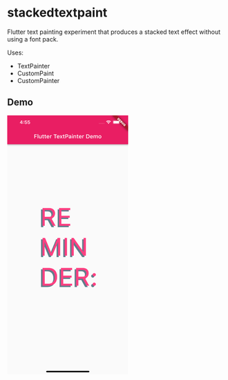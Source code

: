 # stackedtextpaint

Flutter text painting experiment that produces a stacked text effect without using a font pack.

Uses:
- TextPainter
- CustomPaint
- CustomPainter

## Demo
<img src="https://raw.githubusercontent.com/Crazelu/stackedtextpaint/main/screenshots/demo.png" width="280" height="600" alt="Image demo of stacked text painting"> 